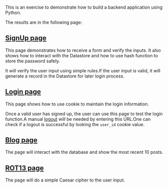 This is an exercise to demonstrate how to build a backend application using Python.

The results are in the following page:

## [SignUp page](https://hello-world-203309.appspot.com/signup)

This page demonstrates how to receive a form and verify the inputs.
It also shows how to interact with the Datastore and how to use hash function to store the password safely.

It will verify the user input using simple rules.If the user input is valid, it will generate a record in the Datastore for later login process.

## [Login page](https://hello-world-203309.appspot.com/login)

This page shows how to use cookie to maintain the login information.

Once a valid user has signed up, the user can use this page to test the login function.A manual [logout](https://hello-world-203309.appspot.com/logout) will be needed by entering this URL.One can check if a logout is successful by looking the `user_id` cookie value.

## [Blog page](https://hello-world-203309.appspot.com/blog)

The page will interact with the database and show the most recent 10 posts.

## [ROT13 page](https://hello-world-203309.appspot.com/rot13)
The page will do a simple Caesar cipher to the user input.